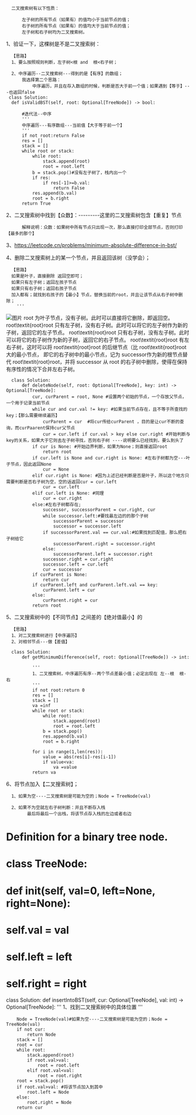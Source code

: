       二叉搜索树有以下性质：

          左子树的所有节点（如果有）的值均小于当前节点的值；
          右子树的所有节点（如果有）的值均大于当前节点的值；
          左子树和右子树均为二叉搜索树。


1、验证一下，这棵树是不是二叉搜索树：
      
      【思路】
      1、要么按照规则判断，左子树<根 and  根<右子树；
      
      2、中序遍历--二叉搜索树---得到的是【有序】的数组；
          我选择第二个思路：
              中序遍历，并且在存入数组的时候，判断是否大于前一个值；如果遇到【等于】---也返回false
     class Solution:
      def isValidBST(self, root: Optional[TreeNode]) -> bool:

          #迭代法--中序
          '''
          中序遍历---有序数组---当前值【大于等于前一个】
          '''
          if not root:return False
          res = []
          stack = []
          while root or stack:
              while root:
                  stack.append(root)
                  root = root.left
              b = stack.pop()#没有左子树了，栈内出一个
              if res:
                  if res[-1]>=b.val:
                      return False
              res.append(b.val)           
              root = b.right
          return True
 


2、二叉搜索树中找到【众数】：---------这里的二叉搜索树包含【重复】节点

          解释说明：众数：如果树中所有节点只出现一次，那么直接打印全部节点，否则打印【最多的那个】
          
          
          
          
3、https://leetcode.cn/problems/minimum-absolute-difference-in-bst/     



4、删除二叉搜索树上的某一个节点，并且返回该树（没学会）；
      
      【思路】
      如果是叶子，直接删除 返回空即可；
      如果只有左子树；返回左孩子节点
      如果只有右子树；返回右孩子节点
      加入都有；就找到右孩子的【最小】节点，替换当前的root，并且让该节点从右子树中删除；
        '''
![图片](https://user-images.githubusercontent.com/38878365/189008836-790313c7-820e-4320-80ae-4fc2d82905a2.png)
      root 为叶子节点，没有子树。此时可以直接将它删除，即返回空。
      root\textit{root}root 只有左子树，没有右子树。此时可以将它的左子树作为新的子树，返回它的左子节点。
      root\textit{root}root 只有右子树，没有左子树。此时可以将它的右子树作为新的子树，返回它的右子节点。
      root\textit{root}root 有左右子树，这时可以将 root\textit{root}root 的后继节点（比 root\textit{root}root 大的最小节点，
      即它的右子树中的最小节点，记为 successor作为新的根节点替代 root\textit{root}root，并将 successor 从 root 的右子树中删除，使得在保持有序性的情况下合并左右子树。
      
      class Solution:
          def deleteNode(self, root: Optional[TreeNode], key: int) -> Optional[TreeNode]:
              cur, curParent = root, None #设置两个初始的节点，一个存放父节点，一个用于记录当前节点
              while cur and cur.val != key: #如果当前节点存在，且不等于所查找的key；【那么需要继续遍历】
                  curParent = cur  #将cur传给curParent ，目的是让cur不断的查询，而curPaarent保持cur父节点
                  cur = cur.left if cur.val > key else cur.right #开始判断与key的关系，如果大于它则去左子树寻找，否则右子树 ----说明要么已经找到，要么到头了
              if cur is None: #开始边界判断，如果为None；则直接返回root
                  return root
              if cur.left is None and cur.right is None: #左右子树都为空---叶子节点，因此返回None
                  cur = None
              elif cur.right is None: #因为上述已经判断是否是叶子，所以这个地方只需要判断是否右子树为空，空的话返回cur = cur.left
                  cur = cur.left
              elif cur.left is None: #同理
                  cur = cur.right
              else:#左右子树都存在;
                  successor, successorParent = cur.right, cur
                  while successor.left:#要找最左边的的那个子树
                      successorParent = successor
                      successor = successor.left
                  if successorParent.val == cur.val:#如果找到匹配值，那么把右子树给它
                      successorParent.right = successor.right
                  else:
                      successorParent.left = successor.right
                  successor.right = cur.right
                  successor.left = cur.left
                  cur = successor
              if curParent is None:
                  return cur
              if curParent.left and curParent.left.val == key:
                  curParent.left = cur
              else:
                  curParent.right = cur
              return root



5、二叉搜索树中的【不同节点】之间差的【绝对值最小】的

      【思路】
      1、对二叉搜索树进行【中序遍历】
      2、对相邻节点---做【差值】

      class Solution:
          def getMinimumDifference(self, root: Optional[TreeNode]) -> int:

              '''
              1、二叉搜索树，中序遍历有序--两个节点差最小值；必定出现在 左--根  根-右
              '''
              if not root:return 0
              res = []
              stack = []
              va =inf
              while root or stack:
                  while root:
                      stack.append(root)
                      root = root.left
                  b = stack.pop()
                  res.append(b.val)
                  root = b.right

              for i in range(1,len(res)):
                  value = abs(res[i]-res[i-1])
                  if value<va:
                      va =value
              return va
            
            
6、将节点加入【二叉搜索树】；   
      
      1、如果为空----二叉搜索树是可能为空的；Node = TreeNode(val)
      
      2、如果不为空就左右子树判断：并且不断存入栈
            最后将最后一个出栈，将该节点存入栈的左边或者右边



# Definition for a binary tree node.
# class TreeNode:
#     def __init__(self, val=0, left=None, right=None):
#         self.val = val
#         self.left = left
#         self.right = right
class Solution:
    def insertIntoBST(self, cur: Optional[TreeNode], val: int) -> Optional[TreeNode]:
        '''
        1、找到二叉搜索树中的具体位置
        '''
        
        Node = TreeNode(val)#如果为空----二叉搜索树是可能为空的；Node = TreeNode(val)
        if not cur:
            return Node
        stack = []
        root = cur
        while root:
            stack.append(root)
            if root.val>val:
                root = root.left
            elif root.val<val:
                root = root.right
        root = stack.pop()
        if root.val>val: #将该节点加入到其中
            root.left = Node
        else:
            root.right = Node
        return cur
